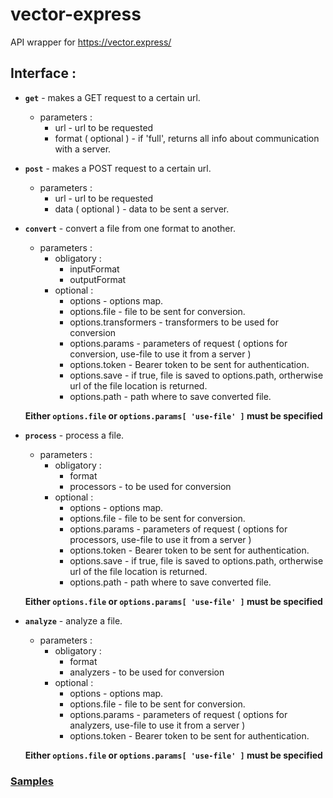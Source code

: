# vector-express

API wrapper for https://vector.express/

## Interface :

* **`get`** - makes a GET request to a certain url.
  * parameters :
    * url - url to be requested
    * format ( optional ) - if 'full', returns all info about communication with a server.

* **`post`** - makes a POST request to a certain url.
  * parameters :
    * url - url to be requested
    * data ( optional ) - data to be sent a server.

* **`convert`** - convert a file from one format to another.
  * parameters :
    * obligatory :
        * inputFormat
        * outputFormat
    * optional :
        * options - options map.
        * options.file - file to be sent for conversion.
        * options.transformers - transformers to be used for conversion
        * options.params - parameters of request ( options for conversion, use-file to use it from a server )
        * options.token - Bearer token to be sent for authentication.
        * options.save - if true, file is saved to options.path, ortherwise url of the file location is returned.
        * options.path - path where to save converted file.

  **Either `options.file` or `options.params[ 'use-file' ]` must be specified**

* **`process`** - process a file.
  * parameters :
    * obligatory :
        * format
        * processors - to be used for conversion
    * optional :
        * options - options map.
        * options.file - file to be sent for conversion.
        * options.params - parameters of request ( options for processors, use-file to use it from a server )
        * options.token - Bearer token to be sent for authentication.
        * options.save - if true, file is saved to options.path, ortherwise url of the file location is returned.
        * options.path - path where to save converted file.

  **Either `options.file` or `options.params[ 'use-file' ]` must be specified**

* **`analyze`** - analyze a file.
  * parameters :
    * obligatory :
        * format
        * analyzers - to be used for conversion
    * optional :
        * options - options map.
        * options.file - file to be sent for conversion.
        * options.params - parameters of request ( options for analyzers, use-file to use it from a server )
        * options.token - Bearer token to be sent for authentication.

  **Either `options.file` or `options.params[ 'use-file' ]` must be specified**


### [Samples](./samples)